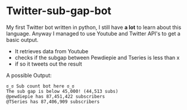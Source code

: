 # Twitter-sub-gap-bot

My first Twitter bot written in python, I still have **a lot** to learn about this language. Anyway I managed to use Youtube and Twitter API's to get a basic output.

- It retrieves data from Youtube
- checks if the subgap between Pewdiepie and Tseries is less than x
- if so it tweets out the result

A possible Output:
```
ಠ_ಠ Sub count bot here ಠ_ಠ
The sub gap is below 45,000! (44,513 subs)
@pewdiepie has 87,451,422 subscribers
@TSeries has 87,406,909 subscribers
```
